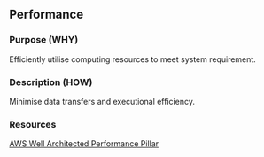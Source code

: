 ## Performance
### Purpose (WHY)
Efficiently utilise computing resources to meet system requirement.
### Description (HOW)
Minimise data transfers and executional efficiency.
### Resources
[AWS Well Architected Performance Pillar](
https://docs.aws.amazon.com/wellarchitected/latest/framework/performance-efficiency.html)